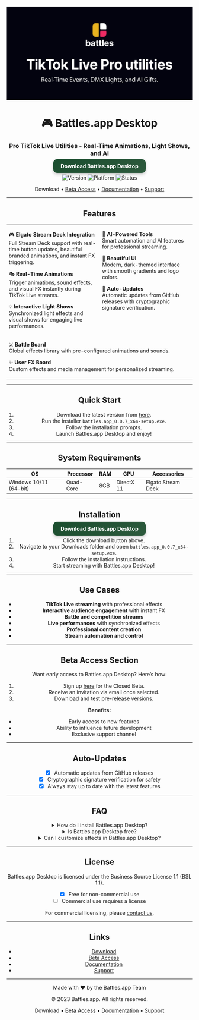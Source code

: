<div align="center">

![Github banner](./.github/banner.jpg)
# 🎮 Battles.app Desktop
### Pro TikTok Live Utilities - Real-Time Animations, Light Shows, and AI
<a href="https://github.com/battles-app/desktop/releases/download/v0.0.7/battles.app_0.0.7_x64-setup.exe" style="background: linear-gradient(145deg, #1a4d2e, #2d5a3d); padding: 10px 20px; color: white; border-radius: 10px; box-shadow: 0 4px 8px rgba(0, 0, 0, 0.2); text-decoration: none; font-weight: bold;">Download Battles.app Desktop</a>

![Version](https://img.shields.io/badge/version-0.0.7-blue?style=for-the-badge)
![Platform](https://img.shields.io/badge/platform-Windows-blueviolet?style=for-the-badge&logo=windows)
![Status](https://img.shields.io/badge/status-Closed%20Beta-red?style=for-the-badge)

Download • [Beta Access](#beta-access-section) • [Documentation](#) • [Support](#)

---

## Features

<table>
<tr>
<td valign="top" width="50%">

🎮 **Elgato Stream Deck Integration**
<br>Full Stream Deck support with real-time button updates, beautiful branded animations, and instant FX triggering.

🎭 **Real-Time Animations**
<br>Trigger animations, sound effects, and visual FX instantly during TikTok Live streams.

💡 **Interactive Light Shows**
<br>Synchronized light effects and visual shows for engaging live performances.

</td>
<td valign="top" width="50%">

🤖 **AI-Powered Tools**
<br>Smart automation and AI features for professional streaming.

🎨 **Beautiful UI**
<br>Modern, dark-themed interface with smooth gradients and logo colors.

🔄 **Auto-Updates**
<br>Automatic updates from GitHub releases with cryptographic signature verification.

</td>
</tr>
<tr>
<td valign="top" colspan="2">

⚔️ **Battle Board**
<br>Global effects library with pre-configured animations and sounds.

✨ **User FX Board**
<br>Custom effects and media management for personalized streaming.

</td>
</tr>
</table>

---

## Quick Start

1. Download the latest version from [here](https://github.com/battles-app/desktop/releases/download/v0.0.7/battles.app_0.0.7_x64-setup.exe).
2. Run the installer `battles.app_0.0.7_x64-setup.exe`.
3. Follow the installation prompts.
4. Launch Battles.app Desktop and enjoy!

---

## System Requirements

| OS          | Processor | RAM | GPU  | Accessories        |
|-------------|-----------|-----|------|--------------------|
| Windows 10/11 (64-bit) | Quad-Core | 8GB | DirectX 11 | Elgato Stream Deck |

---

## Installation

<a href="https://github.com/battles-app/desktop/releases/download/v0.0.7/battles.app_0.0.7_x64-setup.exe" style="background: linear-gradient(145deg, #1a4d2e, #2d5a3d); padding: 10px 20px; color: white; border-radius: 10px; box-shadow: 0 4px 8px rgba(0, 0, 0, 0.2); text-decoration: none; font-weight: bold;">Download Battles.app Desktop</a>

1. Click the download button above.
2. Navigate to your Downloads folder and open `battles.app_0.0.7_x64-setup.exe`.
3. Follow the installation instructions.
4. Start streaming with Battles.app Desktop!

---

## Use Cases

- **TikTok Live streaming** with professional effects
- **Interactive audience engagement** with instant FX
- **Battle and competition streams**
- **Live performances** with synchronized effects
- **Professional content creation**
- **Stream automation and control**

---

## Beta Access Section

Want early access to Battles.app Desktop? Here’s how:

1. Sign up [here](#) for the Closed Beta.
2. Receive an invitation via email once selected.
3. Download and test pre-release versions.

**Benefits:**

- Early access to new features
- Ability to influence future development
- Exclusive support channel

---

## Auto-Updates

- [x] Automatic updates from GitHub releases
- [x] Cryptographic signature verification for safety
- [x] Always stay up to date with the latest features

---

## FAQ

<details>
<summary>How do I install Battles.app Desktop?</summary>
Simply download the installer from the [Releases](https://github.com/battles-app/desktop/releases) page and run it. Follow the on-screen instructions to complete the installation.
</details>

<details>
<summary>Is Battles.app Desktop free?</summary>
Battles.app Desktop is free for non-commercial use. Commercial users will need to acquire a license.
</details>

<details>
<summary>Can I customize effects in Battles.app Desktop?</summary>
Yes! Battles.app Desktop allows you to customize and create your own effects for a personalized streaming experience.
</details>

---

## License

Battles.app Desktop is licensed under the Business Source License 1.1 (BSL 1.1).

- [x] Free for non-commercial use
- [ ] Commercial use requires a license

For commercial licensing, please [contact us](#).

---

## Links

- [Download](https://github.com/battles-app/desktop/releases/download/v0.0.7/battles.app_0.0.7_x64-setup.exe)
- [Beta Access](#beta-access-section)
- [Documentation](#)
- [Support](#)

---

Made with ❤️ by the Battles.app Team

© 2023 Battles.app. All rights reserved.

Download • [Beta Access](#beta-access-section) • [Documentation](#) • [Support](#)

</div>